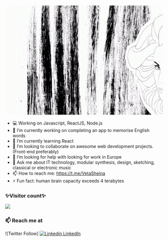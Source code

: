 <p align="center">
 <img  width="700" height="348" src="./social/gif_5.gif">
</p>







 

- 💻 Working on Javascript, ReactJS, Node.js
- 🔭 I’m currently working on completing an app to memorise English words
- 🌱 I’m currently learning React
- 👯 I’m looking to collaborate on awesome web development projects. (Front-end preferably)
- 🤔 I’m looking for help with looking for work in Europe
- 💬 Ask me about IT technology, modular synthesis, design, sketching, classical or electronic music
- 📫 How to reach me: https://t.me/VetaSheina
- ⚡ Fun fact: human brain capacity exceeds 4 terabytes


### ✨Visitor count✨
<img src="https://profile-counter.glitch.me/sssheina/count.svg" />


### 📫 Reach me at 
![Twitter Follow]
[![Linkedin](https://i.stack.imgur.com/gVE0j.png) LinkedIn](https://www.linkedin.com/in/veta-sheina-521666249/)
